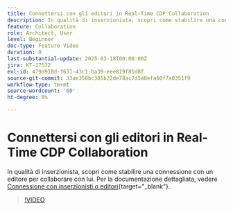 ```yaml
---
title: Connettersi con gli editori in Real-Time CDP Collaboration
description: In qualità di inserzionista, scopri come stabilire una connessione con un editore per collaborare con lui.
feature: Collaboration
role: Architect, User
level: Beginner
doc-type: Feature Video
duration: 0
last-substantial-update: 2025-03-18T00:00:00Z
jira: KT-17572
exl-id: 479d918d-f631-43c1-ba39-eee819f81d8f
source-git-commit: 33ae358bc385b22de78ac7d5a0efa60f7a0351f9
workflow-type: tm+mt
source-wordcount: '60'
ht-degree: 0%

---
```


# Connettersi con gli editori in Real-Time CDP Collaboration

In qualità di inserzionista, scopri come stabilire una connessione con un editore per collaborare con lui. Per la documentazione dettagliata, vedere [Connessione con inserzionisti o editori](https://experienceleague.adobe.com/en/docs/real-time-cdp-collaboration/using/connect/establishing-connections){target="_blank"}.

>[!VIDEO](https://video.tv.adobe.com/v/3452218/?learn=on&enablevpops)
